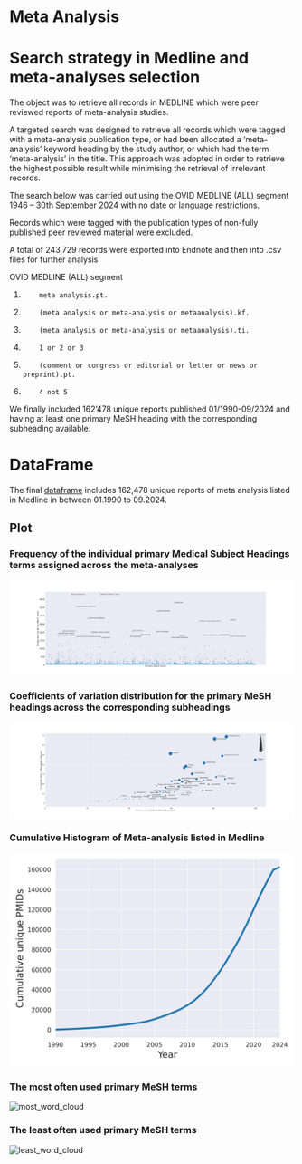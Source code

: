 # Meta Analysis

# Search strategy in Medline and meta-analyses selection
The object was to retrieve all records in MEDLINE which were peer reviewed reports of meta-analysis studies.

 

A targeted search was designed to retrieve all records which were tagged with a meta-analysis publication type, or had been allocated a ‘meta-analysis’ keyword heading by the study author, or which had the term ‘meta-analysis’ in the title. This approach was adopted in order to retrieve the highest possible result while minimising the retrieval of irrelevant records.

 

The search below was carried out using the OVID MEDLINE (ALL) segment 1946 – 30th September 2024 with no date or language restrictions.

 

Records which were tagged with the publication types of non-fully published peer reviewed material were excluded.

 

A total of 243,729 records were exported into Endnote and then into .csv files for further analysis.

 

 

OVID MEDLINE (ALL) segment

 

1.         meta analysis.pt.

2.         (meta analysis or meta-analysis or metaanalysis).kf.

3.         (meta analysis or meta-analysis or metaanalysis).ti.

4.         1 or 2 or 3

5.         (comment or congress or editorial or letter or news or preprint).pt.

6.         4 not 5

 

 

We finally included 162’478 unique reports published 01/1990-09/2024 and having at least one primary MeSH heading with the corresponding subheading available.

# DataFrame
The final [dataframe](mesh_df.csv) includes 162,478 unique reports of meta analysis listed in Medline in between 01.1990 to 09.2024.


## Plot

### Frequency of the individual primary Medical Subject Headings terms assigned across the meta-analyses
![frequency_plot](images/scatter_plot.jpg)

### Coefficients of variation distribution for the primary MeSH headings across the corresponding subheadings
![cumulative_histogram](images/bubble_plot.jpg)

### Cumulative Histogram of Meta-analysis listed in Medline
![cumulative_histogram](images/cumulative_histogram.jpg)

### The most often used primary MeSH terms
![most_word_cloud](images/most_word_cloud.jpg)

### The least often used primary MeSH terms
![least_word_cloud](images/least_word_cloud.jpg)